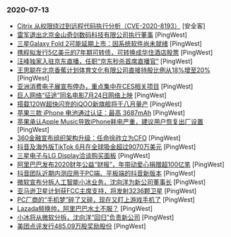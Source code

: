 ### 2020-07-13

* [Citrix 从权限绕过到远程代码执行分析（CVE-2020-8193）]() [安全客]
* [雷军退出北京金山奇剑数码科技有限公司执行董事](https://www.pingwest.com/w/213988) [PingWest]
* [三星Galaxy Fold 2可能延期上市：因系统软件尚未就绪](https://www.pingwest.com/w/213986) [PingWest]
* [携程拟发行5亿美元的7年期可转债，可转换成华住酒店股票](https://www.pingwest.com/w/213985) [PingWest]
* [汪峰独家入驻京东直播，任职“京东秒杀首席直播官”](https://www.pingwest.com/w/213977) [PingWest]
* [王思聪在北京香蕉计划体育文化有限公司直接持股比例从18%增至20%](https://www.pingwest.com/w/213976) [PingWest]
* [亚洲消费电子展宣布停办，重点集中在CES相关项目](https://www.pingwest.com/w/213975) [PingWest]
* [巨人网络“征途”同名电影7月24日网络上映](https://www.pingwest.com/w/213974) [PingWest]
* [搭载120W超快闪充的iQOO新旗舰将于八月量产](https://www.pingwest.com/w/213970) [PingWest]
* [苹果三款 iPhone 电池通过认证：最高 3687mAh](https://www.pingwest.com/w/213968) [PingWest]
* [苹果承认Apple Music导致iPhone耗电严重，建议用户恢复出厂设置](https://www.pingwest.com/w/213967) [PingWest]
* [360金融宣布组织架构升级：任命徐祚立为CFO](https://www.pingwest.com/w/213966) [PingWest]
* [抖音及海外版TikTok 6月在全球吸金超过9070万美元](https://www.pingwest.com/w/213964) [PingWest]
* [三星电子与LG Display洽谈购买面板](https://www.pingwest.com/w/213963) [PingWest]
* [阿里巴巴发布2020财年公益“财报”，年带动爱心捐赠超100亿笔](https://www.pingwest.com/w/213959) [PingWest]
* [抖音团队近期内测应用于PC端、平板端的抖音新版本](https://www.pingwest.com/w/213956) [PingWest]
* [微软宣布分拆人工智能小冰业务，沈向洋为新公司董事长](https://www.pingwest.com/w/213955) [PingWest]
* [亚马逊卫星计划获FCC主席支持，将发射3236颗卫星](https://www.pingwest.com/w/213953) [PingWest]
* [PC厂商的“手机梦”碎了又碎，现在又盯上游戏手机了](https://www.pingwest.com/a/213453) [PingWest]
* [Lazada频换帅，阿里巴巴水土不服？](https://www.pingwest.com/a/213939) [PingWest]
* [小冰将从微软分拆，沈向洋“回归”负责新公司](https://www.pingwest.com/w/213951) [PingWest]
* [美团点评发行485.09万股奖励股份](https://www.pingwest.com/w/213950) [PingWest]
